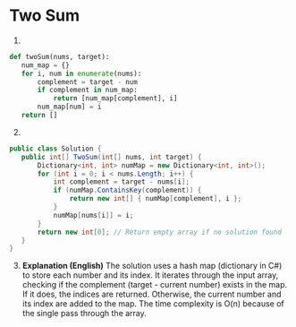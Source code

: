 # Two Sum

1.
 ```python
def twoSum(nums, target):
    num_map = {}
    for i, num in enumerate(nums):
        complement = target - num
        if complement in num_map:
            return [num_map[complement], i]
        num_map[num] = i
    return []

```
2.
 ```csharp
public class Solution {
    public int[] TwoSum(int[] nums, int target) {
        Dictionary<int, int> numMap = new Dictionary<int, int>();
        for (int i = 0; i < nums.Length; i++) {
            int complement = target - nums[i];
            if (numMap.ContainsKey(complement)) {
                return new int[] { numMap[complement], i };
            }
            numMap[nums[i]] = i;
        }
        return new int[0]; // Return empty array if no solution found
    }
}
```
3. **Explanation (English)** The solution uses a hash map (dictionary in C#) to store each number and its index.  It iterates through the input array, checking if the complement (target - current number) exists in the map. If it does, the indices are returned. Otherwise, the current number and its index are added to the map.  The time complexity is O(n) because of the single pass through the array.
	
